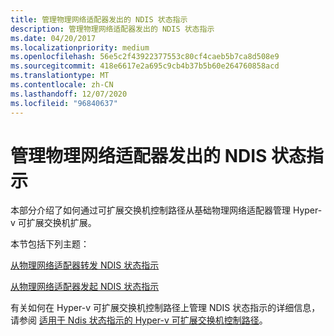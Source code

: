 ```yaml
---
title: 管理物理网络适配器发出的 NDIS 状态指示
description: 管理物理网络适配器发出的 NDIS 状态指示
ms.date: 04/20/2017
ms.localizationpriority: medium
ms.openlocfilehash: 56e5c2f43922377553c80cf4caeb5b7ca8d508e9
ms.sourcegitcommit: 418e6617e2a695c9cb4b37b5b60e264760858acd
ms.translationtype: MT
ms.contentlocale: zh-CN
ms.lasthandoff: 12/07/2020
ms.locfileid: "96840637"
---
```

# <a name="managing-ndis-status-indications-from-physical-network-adapters"></a>管理物理网络适配器发出的 NDIS 状态指示


本部分介绍了如何通过可扩展交换机控制路径从基础物理网络适配器管理 Hyper-v 可扩展交换机扩展。

本节包括下列主题：

[从物理网络适配器转发 NDIS 状态指示](forwarding-ndis-status-indications-from-physical-network-adapters.md)

[从物理网络适配器发起 NDIS 状态指示](originating-ndis-status-indications-from-physical-network-adapters.md)

有关如何在 Hyper-v 可扩展交换机控制路径上管理 NDIS 状态指示的详细信息，请参阅 [适用于 Ndis 状态指示的 Hyper-v 可扩展交换机控制路径](hyper-v-extensible-switch-control-path-for-ndis-status-indications.md)。

 

 





